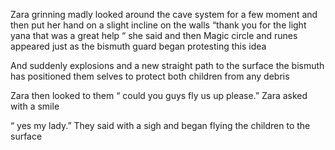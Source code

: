 Zara grinning madly looked around the cave system for a few moment and then put her hand on a slight incline on the walls “thank you for the light yana that was a great help “ she said and then Magic circle and runes appeared just as the bismuth guard began protesting this idea 

And suddenly explosions and a new straight path to the surface the bismuth has positioned them selves to protect both children from any debris 

Zara then looked to them “ could you guys fly us up please.” Zara asked with a smile 

“ yes my lady.” They said with a sigh and began flying the children to the surface